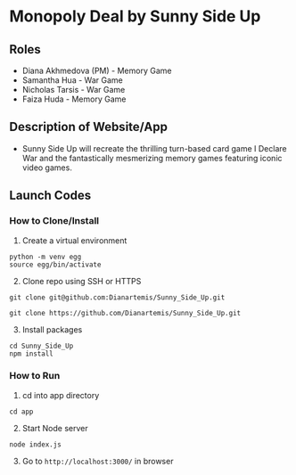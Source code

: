 # Monopoly Deal by Sunny Side Up

## Roles
* Diana Akhmedova (PM) - Memory Game
* Samantha Hua - War Game
* Nicholas Tarsis - War Game
* Faiza Huda - Memory Game

## Description of Website/App
* Sunny Side Up will recreate the thrilling turn-based card game I Declare War and the fantastically mesmerizing memory games featuring iconic video games. 

## Launch Codes
### How to Clone/Install
1. Create a virtual environment
```
python -m venv egg
source egg/bin/activate
```

2. Clone repo using SSH or HTTPS
```
git clone git@github.com:Dianartemis/Sunny_Side_Up.git
```
```
git clone https://github.com/Dianartemis/Sunny_Side_Up.git
```

3. Install packages
```
cd Sunny_Side_Up
npm install
```

### How to Run
1. cd into app directory
```
cd app
```
2. Start Node server
```
node index.js
```
3. Go to ```http://localhost:3000/``` in browser
